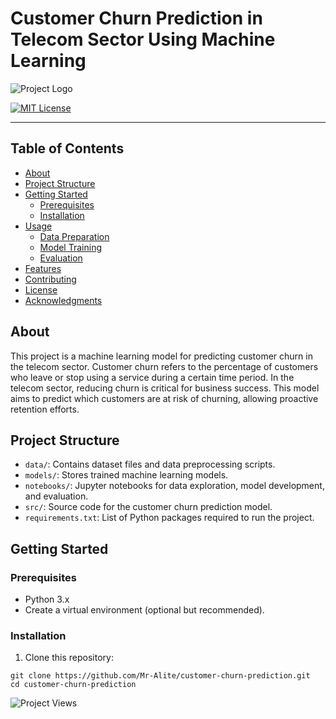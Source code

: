 <!DOCTYPE html>
<html>
<body>

<h1>Customer Churn Prediction in Telecom Sector Using Machine Learning</h1>

<img src="https://miro.medium.com/v2/resize:fit:860/0*sTH-3MPZVciaW3dU.jpeg" alt="Project Logo">

<a href="LICENSE"><img src="https://img.shields.io/badge/license-MIT-blue.svg" alt="MIT License"></a>

<hr>
<h2>Table of Contents</h2>
<ul>
  <li><a href="#about">About</a></li>
  <li><a href="#project-structure">Project Structure</a></li>
  <li><a href="#getting-started">Getting Started</a>
    <ul>
      <li><a href="#prerequisites">Prerequisites</a></li>
      <li><a href="#installation">Installation</a></li>
    </ul>
  </li>
  <li><a href="#usage">Usage</a>
    <ul>
      <li><a href="#data-preparation">Data Preparation</a></li>
      <li><a href="#model-training">Model Training</a></li>
      <li><a href="#evaluation">Evaluation</a></li>
    </ul>
  </li>
  <li><a href="#features">Features</a></li>
  <li><a href="#contributing">Contributing</a></li>
  <li><a href="#license">License</a></li>
  <li><a href="#acknowledgments">Acknowledgments</a></li>
</ul>

<h2>About</h2>

<p>This project is a machine learning model for predicting customer churn in the telecom sector. Customer churn refers to the percentage of customers who leave or stop using a service during a certain time period. In the telecom sector, reducing churn is critical for business success. This model aims to predict which customers are at risk of churning, allowing proactive retention efforts.</p>

<h2>Project Structure</h2>

<ul>
  <li><code>data/</code>: Contains dataset files and data preprocessing scripts.</li>
  <li><code>models/</code>: Stores trained machine learning models.</li>
  <li><code>notebooks/</code>: Jupyter notebooks for data exploration, model development, and evaluation.</li>
  <li><code>src/</code>: Source code for the customer churn prediction model.</li>
  <li><code>requirements.txt</code>: List of Python packages required to run the project.</li>
</ul>

<h2>Getting Started</h2>

<h3>Prerequisites</h3>

<ul>
  <li>Python 3.x</li>
  <li>Create a virtual environment (optional but recommended).</li>
</ul>

<h3>Installation</h3>

<ol>
  <li>Clone this repository:</li>
</ol>

<pre>
<code>git clone https://github.com/Mr-Alite/customer-churn-prediction.git
cd customer-churn-prediction</code>
</pre>
<a href="https://github.com/Mr-Alite/Customer-Churn-Prediction-Using-ML">
  <img align="left" src="https://img.shields.io/badge/dynamic/json?color=green&label=Project%20Views&query=$.views&url=https://github.com/Mr-Alite/Customer-Churn-Prediction-Using-ML" alt="Project Views">
</a>
</body>
</html>
